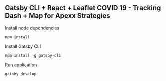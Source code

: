 ## Gatsby CLI + React + Leaflet COVID 19 - Tracking Dash + Map for Apexx Strategies


Install node dependencies

```npm install```

Install Gatsby CLI

```npm install -g gatsby-cli```

Run application

```gatsby develop```
